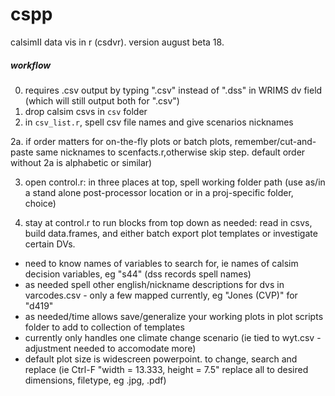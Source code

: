 # cspp
 calsimII data vis in r (csdvr). version august beta 18.
 
##### workflow #####
0. requires .csv output by typing ".csv" instead of ".dss" in WRIMS dv field (which will still output both for ".csv")
1. drop calsim csvs in `csv` folder
2. in `csv_list.r`, spell csv file names and give scenarios nicknames

2a.  if order matters for on-the-fly plots or batch plots, remember/cut-and-paste same nicknames to scenfacts.r,otherwise skip step. default order without 2a is alphabetic or similar)

3. open control.r: in three places at top, spell working folder path (use as/in a stand alone post-processor location or in a proj-specific folder, choice)

4. stay at control.r to run blocks from top down as needed: read in csvs, build data.frames, and either batch export plot templates or investigate certain DVs. 

- need to know names of variables to search for, ie names of calsim decision variables, eg "s44" (dss records spell names)
- as needed spell other english/nickname descriptions for dvs in varcodes.csv - only a few mapped currently, eg "Jones (CVP)" for "d419"
- as needed/time allows save/generalize your working plots in plot scripts folder to add to collection of templates
- currently only handles one climate change scenario (ie tied to wyt.csv - adjustment needed to accomodate more)
- default plot size is widescreen powerpoint. to change, search and replace (ie Ctrl-F "width = 13.333, height = 7.5" replace all to 
  desired dimensions, filetype, eg .jpg, .pdf)
